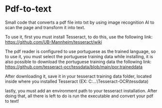 # Pdf-to-text
Small code that converts a pdf file into txt by using image recognition AI to scan the page and transform it into text.

To use it, first you must install Tesseract, to do this, use the following link:
https://github.com/UB-Mannheim/tesseract/wiki

The pdf reader is configured to use portuguese as the trained language, so to use it, you must select the portuguese training data while installing, it is also possible to download the portuguese training data the following link:
https://github.com/tesseract-ocr/tessdata/blob/main/por.traineddata

After downloading it, save it in your tesseract training data folder, located inside where you installed Tesseract (EX: C:\...\Tesseract-OCR\tessdata)

lastly, you must add an environment path to your tesseract installation. After doing that, all there is left to do is run the executable and convert your pdf to text!
